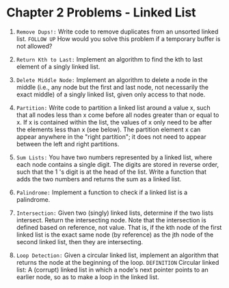 # Chapter 2 Problems - Linked List

1. `Remove Dups!:` Write code to remove duplicates from an unsorted linked list.
   `FOLLOW UP` How would you solve this problem if a temporary buffer is not allowed?

2. `Return Kth to Last:` Implement an algorithm to find the kth to last element of a singly linked list.

3. `Delete Middle Node:` Implement an algorithm to delete a node in the middle (i.e., any node but
   the first and last node, not necessarily the exact middle) of a singly linked list, given only access to
   that node.

4. `Partition:` Write code to partition a linked list around a value x, such that all nodes less than x come
   before all nodes greater than or equal to x. If x is contained within the list, the values of x only need
   to be after the elements less than x (see below). The partition element x can appear anywhere in the
   "right partition"; it does not need to appear between the left and right partitions.

5. `Sum Lists:` You have two numbers represented by a linked list, where each node contains a single
   digit. The digits are stored in reverse order, such that the 1 's digit is at the head of the list. Write a
   function that adds the two numbers and returns the sum as a linked list.

6. `Palindrome:` Implement a function to check if a linked list is a palindrome.

7. `Intersection:` Given two (singly) linked lists, determine if the two lists intersect. Return the intersecting node. Note that the intersection is defined based on reference, not value. That is, if the kth
   node of the first linked list is the exact same node (by reference) as the jth node of the second
   linked list, then they are intersecting.

8. `Loop Detection:` Given a circular linked list, implement an algorithm that returns the node at the
   beginning of the loop.
   `DEFINITION`
   Circular linked list: A (corrupt) linked list in which a node's next pointer points to an earlier node, so
   as to make a loop in the linked list.
